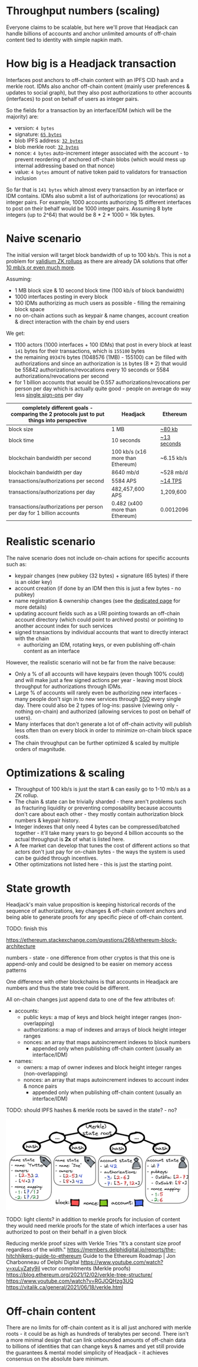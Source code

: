 # Throughput numbers (scaling)

Everyone claims to be scalable, but here we'll prove that Headjack can handle billions of accounts and anchor unlimited amounts of off-chain content tied to identity with simple napkin math.

<!-- measuring performance, throughput & latency is hard but here we will provide a simplistic view
https://a16zcrypto.com/why-blockchain-performance-is-hard-to-measure/ -->

<!-- We believe a credible path to billions and worldwide adoption is necessary as part of the story -->

# How big is a Headjack transaction

Interfaces post anchors to off-chain content with an IPFS CID hash and a merkle root. IDMs also anchor off-chain content (mainly user preferences & updates to social graph), but they also post authorizations to other accounts (interfaces) to post on behalf of users as integer pairs.

So the fields for a transaction by an interface/IDM (which will be the majority) are:
- version: `4 bytes`
- signature: [`65 bytes`](https://ethvigil.com/docs/eth_sign_example_code/#recovering-the-message-signer-in-the-smart-contract)
- blob IPFS address: [`32 bytes`](https://proto.school/anatomy-of-a-cid/01)
- blob merkle root: [`32 bytes`](https://www.mycryptopedia.com/merkle-tree-merkle-root-explained/)
- nonce: `4 bytes` auto-increment integer associated with the account - to prevent reordering of anchored off-chain blobs (which would mess up internal addressing based on that nonce)
- value: `4 bytes` amount of native token paid to validators for transaction inclusion

So far that is `141 bytes` which almost every transaction by an interface or IDM contains. IDMs also submit a list of authorizations (or revocations) as integer pairs. For example, 1000 accounts authorizing 15 different interfaces to post on their behalf would be 1000 integer pairs. Assuming 8 byte integers (up to 2^64) that would be 8 * 2 * 1000 = 16k bytes.

# Naive scenario

The initial version will target block bandwidth of up to 100 kb/s. This is not a problem for [validium ZK rollups](https://twitter.com/eshita/status/1546911451125649408) as there are already DA solutions that offer [10 mb/s or even much more](https://twitter.com/apolynya/status/1517137629334056960).

Assuming:
- 1 MB block size & 10 second block time (100 kb/s of block bandwidth)
- 1000 interfaces posting in every block
- 100 IDMs authorizing as much users as possible - filling the remaining block space
- no on-chain actions such as keypair & name changes, account creation & direct interaction with the chain by end users

We get:
- 1100 actors (1000 interfaces + 100 IDMs) that post in every block at least `141` bytes for their transactions, which is `155100` bytes
- the remaining `893476` bytes (1048576 (1MB) - 155100) can be filled with authorizations and since an authorization is `16` bytes (8 * 2) that would be 55842 authorizations/revocations every 10 seconds or 5584 authorizations/revocations per second
- for 1 billion accounts that would be 0.557 authorizations/revocations per person per day which is actually quite good - people on average do way less [single sign-ons](https://en.wikipedia.org/wiki/Single_sign-on) per day

|completely different goals - comparing the 2 protocols just to put things into perspective                                                                       | Headjack                            | Ethereum                                                                      |
|-----------------------------------------------------------------------|-------------------------------------|-------------------------------------------------------------------------------|
| block size                                                            | 1 MB                                | [ ~80 kb ]( https://etherscan.io/chart/blocksize )                            |
| block time                                                            | 10 seconds                          | [ ~13 seconds ]( https://ycharts.com/indicators/ethereum_average_block_time ) |
| blockchain bandwidth per second                                                  | 100 kb/s (x16 more than Ethereum)   | ~6.15 kb/s                                                                    |
| blockchain bandwidth per day                                                     | 8640 mb/d                           | ~528 mb/d                                                                     |
| transactions/authorizations per second                                | 5584 APS                               | [ ~14 TPS ]( https://blockchair.com/ethereum/charts/transactions-per-second ) |
| transactions/authorizations per day                                   | 482,457,600 APS                          | 1,209,600                                                                       |
| transactions/authorizations per person per day for 1 billion accounts | 0.482 (x400 more than Ethereum) | 0.0012096                                                                     |

<!-- Ethereum
- transactions per block: ~180
- single transaction size on average including calldata: 300-700 bytes -->

# Realistic scenario

The naive scenario does not include on-chain actions for specific accounts such as:
- keypair changes (new pubkey (32 bytes) + signature (65 bytes) if there is an older key)
- account creation (if done by an IDM then this is just a few bytes - no pubkey)
- name registration & ownership changes (see the [dedicated page](handles.md) for more details)
- updating account fields such as a URI pointing towards an off-chain account directory (which could point to archived posts) or pointing to another account index for such services
- signed transactions by individual accounts that want to directly interact with the chain
    - authorizing an IDM, rotating keys, or even publishing off-chain content as an interface

However, the realistic scenario will not be far from the naive because:
- Only a % of all accounts will have keypairs (even though 100% could) and will make just a few signed actions per year - leaving most block throughput for authorizations through IDMs.
- Large % of accounts will rarely even be authorizing new interfaces - many people don't sign in to new services through [SSO](https://en.wikipedia.org/wiki/Single_sign-on) every single day. There could also be 2 types of log-ins: passive (viewing only - nothing on-chain) and authorized (allowing services to post on behalf of users).
- Many interfaces that don't generate a lot of off-chain activity will publish less often than on every block in order to minimize on-chain block space costs.
- The chain throughput can be further optimized & scaled by multiple orders of magnitude.

# Optimizations & scaling

- Throughput of 100 kb/s is just the start & can easily go to 1-10 mb/s as a ZK rollup.
- The chain & state can be trivially sharded - there aren't problems such as fracturing liquidity or preventing composability because accounts don't care about each other - they mostly contain authorization block numbers & keypair history.
- Integer indexes that only need 4 bytes can be compressed/batched together - it'll take many years to go beyond 4 billion accounts so the actual throughput is **2x** of what is listed here.
- A fee market can develop that tunes the cost of different actions so that actors don't just pay for on-chain bytes - the ways the system is used can be guided through incentives.
- Other optimizations not listed here - this is just the starting point.

# State growth

Headjack's main value proposition is keeping historical records of the sequence of authorizations, key changes & off-chain content anchors and being able to generate proofs for any specific piece of off-chain content.

TODO: finish this

https://ethereum.stackexchange.com/questions/268/ethereum-block-architecture

numbers - state - one difference from other cryptos is that this one is append-only and could be designed to be easier on memory access patterns

One difference with other blockchains is that accounts in Headjack are numbers and thus the state tree could be different.


All on-chain changes just append data to one of the few attributes of:
- accounts:
    - public keys: a map of keys and block height integer ranges (non-overlapping)
        <!-- - could be a different data structure -->
    - authorizations: a map of indexes and arrays of block height integer ranges
    - nonces: an array that maps autoincrement indexes to block numbers
        - appended only when publishing off-chain content (usually an interface/IDM)
- names:
    - owners: a map of owner indexes and block height integer ranges (non-overlapping)
    - nonces: an array that maps autoincrement indexes to account index & nonce pairs
        - appended only when publishing off-chain content (usually an interface/IDM)

TODO: should IPFS hashes & merkle roots be saved in the state?
    - no?

<img src="images/account_name_state.png">

<!-- 

The growth of the chain and the state will differ by a few things:


One difference between Headjack and financial blockchains is that they don't force historical records into the state whereas that is the main value proposition of Headjack.



This is a solution that is provably possible and better and can only get better in time with further innovation and scaling


The goal is to avoid congestion and provide enough bandwidth in a predictable way for web scale



This could be a concern when Headjack takes over the world - if blocks are 10 mb once every 10 seconds the chain would grow by 86 gb/day. However, 

The processing of the state machine is minimal - orders of magnitude less complexity & compute compared to generalized smart contract platforms

The state growth will be slower than the blockchain growth because:

- an on-chain authorization is a pair of integers while only 1 integer goes into the state


goal: no congestion


a tiny core on which we have consensus can be used to cryptographically anchor & link unlimited amounts of data - the entire web - a few terabytes (tiny is relative - compared to the data) of materialized blockchain state including the absolute bare minimum of historic.

- state doesn't need to store the merkle roots & IPFS hashes - merkle proofs can contain block numbers & block hashes -->

TODO: light clients? in addition to merkle proofs for inclusion of content they would need merkle proofs for the state of which interfaces a user has authorized to post on their behalf in a given block



Reducing merkle proof sizes with Verkle Tries
"It’s a constant size proof regardless of the width."
https://members.delphidigital.io/reports/the-hitchhikers-guide-to-ethereum
Guide to the Ethereum Roadmap | Jon Charbonneau of Delphi Digital
https://www.youtube.com/watch?v=xuLyZaty9iI
vector commitments (Merkle proofs)
https://blog.ethereum.org/2021/12/02/verkle-tree-structure/
https://www.youtube.com/watch?v=RGJOQHzg3UQ
https://vitalik.ca/general/2021/06/18/verkle.html



# Off-chain content

There are no limits for off-chain content as it is all just anchored with merkle roots - it could be as high as hundreds of terabytes per second. There isn't a more minimal design that can link unbounded amounts of off-chain data to billions of identities that can change keys & names and yet still provide the guarantees & mental model simplicity of Headjack - it achieves consensus on the absolute bare minimum.

<!-- validium

This design for a specialized blockchain can scale practically as much as necessary due to the compactness of service messages and the triviality of sharding the blockchain as there would be close to 0 cross-shard communication (`"X follows Y"` only affects `X`) and that is [provable with easy to grasp napkin math](numbers.md).

data availability guarantees don't need to be as strong as for finance - it won't be fatal to revert a few blocks of activity if data is unavailable -->

<!--
If handles are permanent to shards then their allocation to shards can be managed in the beacon chain and it can be consulted when following urls to content - so that the shard idx doesn't have to be in the urls
-->